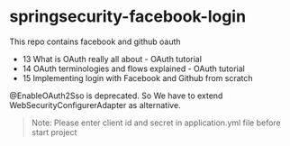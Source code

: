 # springsecurity-facebook-login
This repo contains facebook and github oauth

- 13 What is OAuth really all about - OAuth tutorial 
- 14 OAuth terminologies and flows explained - OAuth tutorial 
- 15 Implementing login with Facebook and Github from scratch 


@EnableOAuth2Sso is deprecated. So We have to extend WebSecurityConfigurerAdapter as alternative.

> Note: Please enter client id and secret in application.yml file before start project